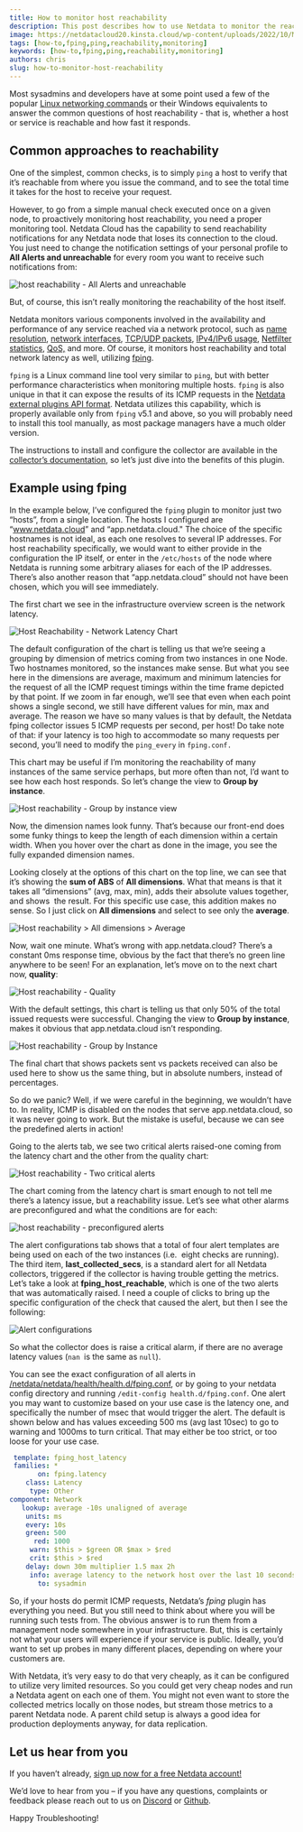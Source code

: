 ```yaml
---
title: How to monitor host reachability
description: This post describes how to use Netdata to monitor the reachability of your servers.
image: https://netdatacloud20.kinsta.cloud/wp-content/uploads/2022/10/Monitoring-Reachable-Host-2.png
tags: [how-to,fping,ping,reachability,monitoring]
keywords: [how-to,fping,ping,reachability,monitoring]
authors: chris
slug: how-to-monitor-host-reachability
---
```


Most sysadmins and developers have at some point used a few of the popular <a href="https://www.tecmint.com/linux-networking-commands" target="_blank" rel="noopener">Linux networking commands</a> or their Windows equivalents to answer the common questions of host reachability - that is, whether a host or service is reachable and how fast it responds.

<!--truncate-->

## Common approaches to reachability

One of the simplest, common checks, is to simply `ping` a host to verify that it’s reachable from where you issue the command, and to see the total time it takes for the host to receive your request. 

However, to go from a simple manual check executed once on a given node, to proactively monitoring host reachability, you need a proper monitoring tool. Netdata Cloud has the capability to send reachability notifications for any Netdata node that loses its connection to the cloud. You just need to change the notification settings of your personal profile to <strong>All Alerts and unreachable</strong> for every room you want to receive such notifications from:

![host reachability - All Alerts and unreachable](https://netdatacloud20.kinsta.cloud/wp-content/uploads/2022/10/Monitor-unreachable-host-1.png)

But, of course, this isn’t really monitoring the reachability of the host itself. 

Netdata monitors various components involved in the availability and performance of any service reached via a network protocol, such as <a href="https://learn.netdata.cloud/docs/agent/collectors/go.d.plugin/modules/dnsquery" target="_blank" rel="noopener">name resolution</a>, <a href="https://learn.netdata.cloud/docs/agent/collectors/proc.plugin#monitoring-network-interfaces" target="_blank" rel="noopener">network interfaces</a>, <a href="https://learn.netdata.cloud/docs/agent/collectors/proc.plugin" target="_blank" rel="noopener">TCP/UDP packets</a>, <a href="https://learn.netdata.cloud/docs/agent/collectors/proc.plugin" target="_blank" rel="noopener">IPv4/IPv6 usage</a>, <a href="https://learn.netdata.cloud/docs/agent/collectors/nfacct.plug">Netfilter statistics</a>, <a href="https://learn.netdata.cloud/docs/agent/collectors/tc.plugin" target="_blank" rel="noopener">QoS,</a> and more. Of course, it monitors host reachability and total network latency as well, utilizing <a href="https://github.com/schweikert/fping#fping" target="_blank" rel="noopener">fping</a>.

<code>fping</code> is a Linux command line tool very similar to <code>ping</code>, but with better performance characteristics when monitoring multiple hosts. <code>fping</code> is also unique in that it can expose the results of its ICMP requests in the <a href="https://learn.netdata.cloud/docs/agent/collectors/plugins.d#external-plugins-api" target="_blank" rel="noopener">Netdata external plugins API format</a>. Netdata utilizes this capability, which is properly available only from <code>fping</code> v5.1 and above, so you will probably need to install this tool manually, as most package managers have a much older version. 

The instructions to install and configure the collector are available in the <a href="https://learn.netdata.cloud/docs/agent/collectors/fping.plugin" target="_blank" rel="noopener">collector’s documentation</a>, so let’s just dive into the benefits of this plugin. 

## Example using fping

In the example below, I’ve configured the <code>fping</code> plugin to monitor just two “hosts”, from a single location. The hosts I configured are “<a href="https://www.netdata.cloud">www.netdata.cloud</a>” and “app.netdata.cloud." The choice of the specific hostnames is not ideal, as each one resolves to several IP addresses. For host reachability specifically, we would want to either provide in the configuration the IP itself, or enter in the `/etc/hosts` of the node where Netdata is running some arbitrary aliases for each of the IP addresses. There’s also another reason that “app.netdata.cloud” should not have been chosen, which you will see immediately.

The first chart we see in the infrastructure overview screen is the network latency.

![Host Reachability - Network Latency Chart](https://netdatacloud20.kinsta.cloud/wp-content/uploads/2022/10/Monitoring-Reachable-Host-2.png)

The default configuration of the chart is telling us that we’re seeing a grouping by dimension of metrics coming from two instances in one Node. Two hostnames monitored, so the instances make sense. But what you see here in the dimensions are average, maximum and minimum latencies for the request of all the ICMP request timings within the time frame depicted by that point. If we zoom in far enough, we’ll see that even when each point shows a single second, we still have different values for min, max and average. The reason we have so many values is that by default, the Netdata fping collector issues 5 ICMP requests per second, per host! Do take note of that: if your latency is too high to accommodate so many requests per second, you’ll need to modify the <code>ping_every</code> in <code>fping.conf.</code>

This chart may be useful if I’m monitoring the reachability of many instances of the same service perhaps, but more often than not, I’d want to see how each host responds. So let’s change the view to <strong>Group by instance</strong>.

![Host reachability - Group by instance view](https://netdatacloud20.kinsta.cloud/wp-content/uploads/2022/10/Monitoring-Reachable-Host-3.png)

Now, the dimension names look funny. That’s because our front-end does some funky things to keep the length of each dimension within a certain width. When you hover over the chart as done in the image, you see the fully expanded dimension names. 

Looking closely at the options of this chart on the top line, we can see that it’s showing the <strong>sum of ABS</strong> of <strong>All dimensions</strong>. What that means is that it takes all “dimensions” (avg, max, min), adds their absolute values together, and shows  the result. For this specific use case, this addition makes no sense. So I just click on <strong>All dimensions</strong> and select to see only the <strong>average</strong>.

![Host reachability > All dimensions > Average](https://netdatacloud20.kinsta.cloud/wp-content/uploads/2022/10/Monitoring-Reachable-Host-4.png)

Now, wait one minute. What’s wrong with app.netdata.cloud? There’s a constant 0ms response time, obvious by the fact that there’s no green line anywhere to be seen! For an explanation, let’s move on to the next chart now, <strong>quality</strong>:

![Host reachability - Quality](https://netdatacloud20.kinsta.cloud/wp-content/uploads/2022/10/Monitoring-Reachable-Host-5.png)

With the default settings, this chart is telling us that only 50% of the total issued requests were successful. Changing the view to <strong>Group by instance</strong>, makes it obvious that app.netdata.cloud isn’t responding. 

![Host reachability - Group by Instance](https://netdatacloud20.kinsta.cloud/wp-content/uploads/2022/10/Monitoring-Reachable-Host-6.png)

The final chart that shows packets sent vs packets received can also be used here to show us the same thing, but in absolute numbers, instead of percentages. 

So do we panic? Well, if we were careful in the beginning, we wouldn’t have to. In reality, ICMP is disabled on the nodes that serve app.netdata.cloud, so it was never going to work. But the mistake is useful, because we can see the predefined alerts in action!

Going to the alerts tab, we see two critical alerts raised-one coming from the latency chart and the other from the quality chart:

![Host reachability - Two critical alerts](https://netdatacloud20.kinsta.cloud/wp-content/uploads/2022/10/Monitoring-Reachable-Host-7.png)

The chart coming from the latency chart is smart enough to not tell me there’s a latency issue, but a reachability issue. Let’s see what other alarms are preconfigured and what the conditions are for each:

![host reachability - preconfigured alerts](https://netdatacloud20.kinsta.cloud/wp-content/uploads/2022/10/Monitoring-Reachable-Host-8.png)

The alert configurations tab shows that a total of four alert templates are being used on each of the two instances (i.e.  eight checks are running). The third item, <strong>last_collected_secs</strong>, is a standard alert for all Netdata collectors, triggered if the collector is having trouble getting the metrics. Let’s take a look at <strong>fping_host_reachable</strong>, which is one of the two alerts that was automatically raised. I need a couple of clicks to bring up the specific configuration of the check that caused the alert, but then I see the following:

![Alert configurations](https://netdatacloud20.kinsta.cloud/wp-content/uploads/2022/10/Monitoring-Reachable-Host-9.png)

So what the collector does is raise a critical alarm, if there are no average latency values (<code>nan </code>is the same as <code>null</code>).

You can see the exact configuration of all alerts in [/netdata/netdata/health/health.d/fping.conf](https://github.com/netdata/netdata/blob/master/health/health.d/fping.conf), or by going to your netdata config directory and running <code>/edit-config health.d/fping.conf</code>. One alert you may want to customize based on your use case is the latency one, and specifically the number of msec that would trigger the alert. The default is shown below and has values exceeding 500 ms (avg last 10sec) to go to warning and 1000ms to turn critical. That may either be too strict, or too loose for your use case.

```yaml
 template: fping_host_latency
 families: *
       on: fping.latency
    class: Latency
     type: Other
component: Network
   lookup: average -10s unaligned of average
    units: ms
    every: 10s
    green: 500
      red: 1000
     warn: $this > $green OR $max > $red
     crit: $this > $red
    delay: down 30m multiplier 1.5 max 2h
     info: average latency to the network host over the last 10 seconds
       to: sysadmin
```

So, if your hosts do permit ICMP requests, Netdata’s <em>fping</em> plugin has everything you need. But you still need to think about where you will be running such tests from. The obvious answer is to run them from a management node somewhere in your infrastructure. But, this is certainly not what your users will experience if your service is public. Ideally, you’d want to set up probes in many different places, depending on where your customers are. 

With Netdata, it’s very easy to do that very cheaply, as it can be configured to utilize very limited resources. So you could get very cheap nodes and run a Netdata agent on each one of them. You might not even want to store the collected metrics locally on those nodes, but stream those metrics to a parent Netdata node. A parent child setup is always a good idea for production deployments anyway, for data replication.

## Let us hear from you

If you haven’t already, <a href="https://app.netdata.cloud/">sign up now for a free Netdata account!</a>

We’d love to hear from you – if you have any questions, complaints or feedback please reach out to us on <a href="https://discord.com/invite/mPZ6WZKKG2">Discord</a> or <a href="https://github.com/netdata/netdata/">Github</a>.

Happy Troubleshooting!